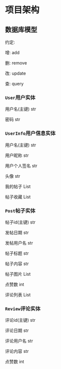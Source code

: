 # 项目架构

## 数据库模型

约定:

增: add

删: remove

改: update

查: query

### `User`用户实体

用户名(主键) str

密码 str

### `UserInfo`用户信息实体

用户名(主键) str

用户昵称 str

用户个人签名 str

头像 str

我的帖子 List<str>

帖子收藏 List<str>

### `Post`帖子实体

帖子id(主键) str

发帖日期 str

发帖用户名 str

帖子标题 str

帖子内容 str

帖子图片 List<str>

点赞数 int

评论列表 List<str>

### `Review`评论实体

评论id(主键) str

评论日期 str

评论用户名 str

评论内容 str

点赞数 int
